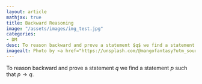 ```yaml
---
layout: article
mathjax: true
title: Backward Reasoning
image: "/assets/images/img_test.jpg"
categories:
- DM
desc: To reason backward and prove a statement $q$ we find a statement $p$ such that $p \to q$. 
imagealt: Photo by <a href="https://unsplash.com/@mangofantasy?utm_source=unsplash&utm_medium=referral&utm_content=creditCopyText">Tim Johnson</a> on <a href="https://unsplash.com/s/photos/logic?utm_source=unsplash&utm_medium=referral&utm_content=creditCopyText">Unsplash</a>
---
```

To reason backward and prove a statement $q$ we find a statement $p$ such that $p \to q$.